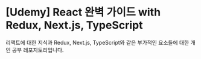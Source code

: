 # [Udemy] React 완벽 가이드 with Redux, Next.js, TypeScript

리액트에 대한 지식과 Redux, Next.js, TypeScript와 같은 부가적인 요소들에 대한 개인 공부 레포지토리입니다.
